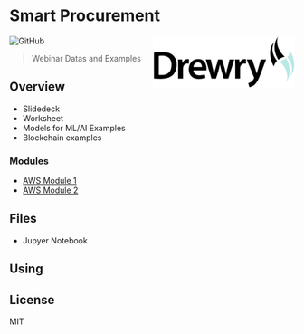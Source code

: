 # Smart Procurement 

 
[<img src="https://raw.githubusercontent.com/freight-trust/webinar/master/static/drewry-logo.svg" align="right" width="250">](https://drewry.co.uk)
  ![GitHub](https://img.shields.io/github/license/freight-trust/webinar?color=blue)
> Webinar Datas and Examples

## Overview 

- Slidedeck
- Worksheet
- Models for ML/AI Examples
- Blockchain examples 

### Modules 

- [AWS Module 1](#)
- [AWS Module 2](#)

## Files

- Jupyer Notebook

## Using



## License 

MIT
